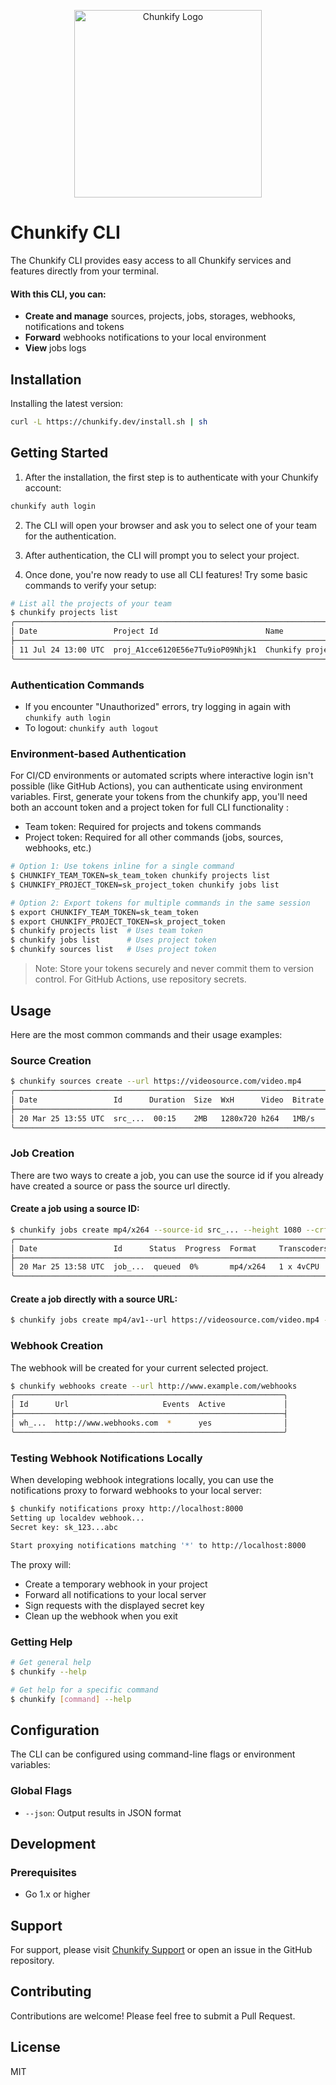 <p align="center">
  <img src="https://chunkify.s3.us-east-1.amazonaws.com/logos/chunkify.png" alt="Chunkify Logo" width="300"/>
</p>

# Chunkify CLI

The Chunkify CLI provides easy access to all Chunkify services and features directly from your terminal.

#### With this CLI, you can:

-   **Create and manage** sources, projects, jobs, storages, webhooks, notifications and tokens
-   **Forward** webhooks notifications to your local environment
-   **View** jobs logs

## Installation

Installing the latest version:

```bash
curl -L https://chunkify.dev/install.sh | sh
```

## Getting Started

1. After the installation, the first step is to authenticate with your Chunkify account:

```bash
chunkify auth login
```

2. The CLI will open your browser and ask you to select one of your team for the authentication.

3. After authentication, the CLI will prompt you to select your project.

4. Once done, you're now ready to use all CLI features! Try some basic commands to verify your setup:

```bash
# List all the projects of your team
$ chunkify projects list
╭───────────────────────────────────────────────────────────────────────────────────────────────────────────────╮
│ Date                 Project Id                        Name              Storage                              │
├───────────────────────────────────────────────────────────────────────────────────────────────────────────────┤
│ 11 Jul 24 13:00 UTC  proj_A1cce6120E56e7Tu9ioP09Nhjk1  Chunkify project  stor_aws_2vuLlCyiW1mvAsKGq5zECh1MvRm │
╰───────────────────────────────────────────────────────────────────────────────────────────────────────────────╯
```

### Authentication Commands

-   If you encounter "Unauthorized" errors, try logging in again with `chunkify auth login`
-   To logout: `chunkify auth logout`

### Environment-based Authentication

For CI/CD environments or automated scripts where interactive login isn't possible (like GitHub Actions), you can authenticate using environment variables. First, generate your tokens from the chunkify app, you'll need both an account token and a project token for full CLI functionality :

-   Team token: Required for projects and tokens commands
-   Project token: Required for all other commands (jobs, sources, webhooks, etc.)

```bash
# Option 1: Use tokens inline for a single command
$ CHUNKIFY_TEAM_TOKEN=sk_team_token chunkify projects list
$ CHUNKIFY_PROJECT_TOKEN=sk_project_token chunkify jobs list

# Option 2: Export tokens for multiple commands in the same session
$ export CHUNKIFY_TEAM_TOKEN=sk_team_token
$ export CHUNKIFY_PROJECT_TOKEN=sk_project_token
$ chunkify projects list  # Uses team token
$ chunkify jobs list      # Uses project token
$ chunkify sources list   # Uses project token
```

> Note: Store your tokens securely and never commit them to version control. For GitHub Actions, use repository secrets.

## Usage

Here are the most common commands and their usage examples:

### Source Creation

```bash
$ chunkify sources create --url https://videosource.com/video.mp4
╭────────────────────────────────────────────────────────────────────────────────────────────────╮
│ Date                 Id      Duration  Size  WxH      Video  Bitrate  Audio  Bitrate  Jobs     │
├────────────────────────────────────────────────────────────────────────────────────────────────┤
│ 20 Mar 25 13:55 UTC  src_...  00:15    2MB   1280x720 h264   1MB/s    aac    187KB/s   0       │
╰────────────────────────────────────────────────────────────────────────────────────────────────╯
```

### Job Creation

There are two ways to create a job, you can use the source id if you already have created a source or pass the source url directly.

#### Create a job using a source ID:

```bash
$ chunkify jobs create mp4/x264 --source-id src_... --height 1080 --crf 23
╭──────────────────────────────────────────────────────────────────────────────────────────╮
│ Date                 Id      Status  Progress  Format     Transcoders  Speed  Time       │
├──────────────────────────────────────────────────────────────────────────────────────────┤
│ 20 Mar 25 13:58 UTC  job_...  queued  0%       mp4/x264   1 x 4vCPU    0.00x  00:00      │
╰──────────────────────────────────────────────────────────────────────────────────────────╯
```

#### Create a job directly with a source URL:

```bash
$ chunkify jobs create mp4/av1--url https://videosource.com/video.mp4 --width 3840 --crf 28
```

### Webhook Creation

The webhook will be created for your current selected project.

```bash
$ chunkify webhooks create --url http://www.example.com/webhooks
╭────────────────────────────────────────────────────────────╮
│ Id      Url                     Events  Active             │
├────────────────────────────────────────────────────────────┤
│ wh_...  http://www.webhooks.com  *      yes                │
╰────────────────────────────────────────────────────────────╯
```

### Testing Webhook Notifications Locally

When developing webhook integrations locally, you can use the notifications proxy to forward webhooks to your local server:

```bash
$ chunkify notifications proxy http://localhost:8000
Setting up localdev webhook...
Secret key: sk_123...abc

Start proxying notifications matching '*' to http://localhost:8000
```

The proxy will:

-   Create a temporary webhook in your project
-   Forward all notifications to your local server
-   Sign requests with the displayed secret key
-   Clean up the webhook when you exit

### Getting Help

```bash
# Get general help
$ chunkify --help

# Get help for a specific command
$ chunkify [command] --help
```

## Configuration

The CLI can be configured using command-line flags or environment variables:

### Global Flags

-   `--json`: Output results in JSON format

## Development

### Prerequisites

-   Go 1.x or higher

## Support

For support, please visit [Chunkify Support](https://chunkify.dev/support) or open an issue in the GitHub repository.

## Contributing

Contributions are welcome! Please feel free to submit a Pull Request.

## License

MIT
